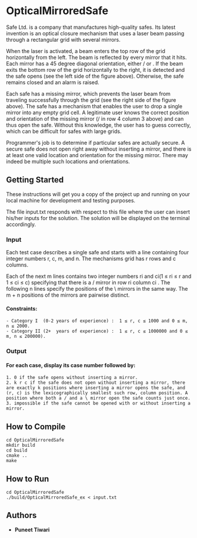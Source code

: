 # OpticalMirroredSafe

Safe Ltd. is a company that manufactures high-quality safes. Its latest invention is an optical closure mechanism that uses a laser beam passing through a rectangular grid with several mirrors. 

When the laser is activated, a beam enters the top row of the grid horizontally from the left. The beam is reflected by every mirror that it hits. Each mirror has a 45 degree diagonal orientation, either / or \. If the beam exits the bottom row of the grid horizontally to the right, it is detected and the safe opens (see the left side of the figure above). Otherwise, the safe remains closed and an alarm is raised.

Each safe has a missing mirror, which prevents the laser beam from traveling successfully through the grid (see the right side of the figure above). The safe has a mechanism that enables the user to drop a single mirror into any empty grid cell. A legitimate user knows the correct position and orientation of the missing mirror (/ in row 4 column 3 above) and can thus open the safe. Without this knowledge, the user has to guess correctly, which can be difficult for safes with large grids.

Programmer's job is to determine if particular safes are actually secure. A secure safe does not open right away without inserting a mirror, and there is at least one valid location and orientation for the missing mirror. There may indeed be multiple such locations and orientations.


## Getting Started

These instructions will get you a copy of the project up and running on your local machine for development and testing purposes.

The file input.txt responds with respect to this file where the user can insert his/her inputs for the solution. The solution will be displayed on the terminal accordingly.

### Input
Each test case describes a single safe and starts with a line containing four integer numbers r, c, m, and n. The mechanisms grid has r rows and c columns.

Each of the next m lines contains two integer numbers ri and ci(1 ≤ ri ≤ r and 1 ≤ ci ≤ c) specifying that there is a / mirror in row ri column ci . The following n lines specify the positions of the \ mirrors in the same way. The m + n positions of the mirrors are pairwise distinct.

#### Constraints: 
	- Category I  (0-2 years of experience) :  1 ≤ r, c ≤ 1000 and 0 ≤ m, n ≤ 2000.
	- Category II (2+  years of experience) :  1 ≤ r, c ≤ 1000000 and 0 ≤ m, n ≤ 200000).

### Output
#### For each case, display its case number followed by:
	1. 0 if the safe opens without inserting a mirror.
	2. k r c if the safe does not open without inserting a mirror, there are exactly k positions where inserting a mirror opens the safe, and (r, c) is the lexicographically smallest such row, column position. A position where both a / and a \ mirror open the safe counts just once.
	3. impossible if the safe cannot be opened with or without inserting a mirror. 

## How to Compile
```
cd OpticalMirroredSafe
mkdir build
cd build
cmake ..
make
```
## How to Run
```
cd OpticalMirroredSafe
./build/OpticalMirroredSafe_ex < input.txt
```

## Authors

* **Puneet Tiwari**
